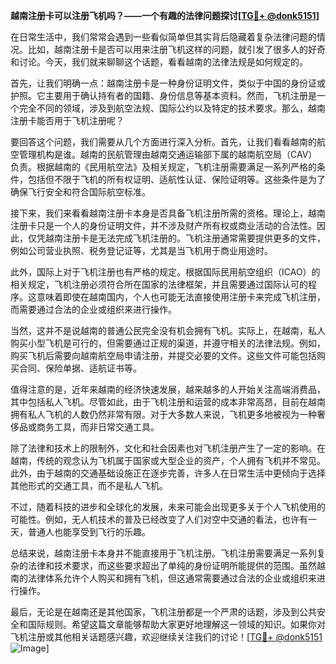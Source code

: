 **越南注册卡可以注册飞机吗？——一个有趣的法律问题探讨[[TG💪+ @donk5151](https://t.me/s/donk5151)]**

在日常生活中，我们常常会遇到一些看似简单但其实背后隐藏着复杂法律问题的情况。比如，越南注册卡是否可以用来注册飞机这样的问题，就引发了很多人的好奇和讨论。今天，我们就来聊聊这个话题，看看越南的法律法规是如何规定的。

首先，让我们明确一点：越南注册卡是一种身份证明文件，类似于中国的身份证或护照。它主要用于确认持有者的国籍、身份信息等基本资料。然而，飞机注册是一个完全不同的领域，涉及到航空法规、国际公约以及特定的技术要求。那么，越南注册卡能否用于飞机注册呢？

要回答这个问题，我们需要从几个方面进行深入分析。首先，让我们看看越南的航空管理机构是谁。越南的民航管理由越南交通运输部下属的越南航空局（CAV）负责。根据越南的《民用航空法》及相关规定，飞机注册需要满足一系列严格的条件，包括但不限于飞机的所有权证明、适航性认证、保险证明等。这些条件是为了确保飞行安全和符合国际航空标准。

接下来，我们来看看越南注册卡本身是否具备飞机注册所需的资格。理论上，越南注册卡只是一个人的身份证明文件，并不涉及财产所有权或商业活动的合法性。因此，仅凭越南注册卡是无法完成飞机注册的。飞机注册通常需要提供更多的文件，例如公司营业执照、税务登记证等，尤其是当飞机用于商业用途时。

此外，国际上对于飞机注册也有严格的规定。根据国际民用航空组织（ICAO）的相关规定，飞机注册必须符合所在国家的法律框架，并且需要通过国际认可的程序。这意味着即使在越南国内，个人也可能无法直接使用注册卡来完成飞机注册，而需要通过合法的企业或组织来进行操作。

当然，这并不是说越南的普通公民完全没有机会拥有飞机。实际上，在越南，私人购买小型飞机是可行的，但需要通过正规的渠道，并遵守相关的法律法规。例如，购买飞机后需要向越南航空局申请注册，并提交必要的文件。这些文件可能包括购买合同、保险单据、适航证书等。

值得注意的是，近年来越南的经济快速发展，越来越多的人开始关注高端消费品，其中包括私人飞机。尽管如此，由于飞机注册和运营的成本非常高昂，目前在越南拥有私人飞机的人数仍然非常有限。对于大多数人来说，飞机更多地被视为一种奢侈品或商务工具，而非日常交通工具。

除了法律和技术上的限制外，文化和社会因素也对飞机注册产生了一定的影响。在越南，传统的观念认为飞机属于国家或大型企业的资产，个人拥有飞机并不常见。此外，由于越南的交通基础设施正在逐步完善，许多人在日常生活中更倾向于选择其他形式的交通工具，而不是私人飞机。

不过，随着科技的进步和全球化的发展，未来可能会出现更多关于个人飞机使用的可能性。例如，无人机技术的普及已经改变了人们对空中交通的看法，也许有一天，普通人也能享受到飞行的乐趣。

总结来说，越南注册卡本身并不能直接用于飞机注册。飞机注册需要满足一系列复杂的法律和技术要求，而这些要求超出了单纯的身份证明所能提供的范围。虽然越南的法律体系允许个人购买和拥有飞机，但这通常需要通过合法的企业或组织来进行操作。

最后，无论是在越南还是其他国家，飞机注册都是一个严肃的话题，涉及到公共安全和国际规则。希望这篇文章能够帮助大家更好地理解这一领域的知识。如果你对飞机注册或其他相关话题感兴趣，欢迎继续关注我们的讨论！[[TG💪+ @donk5151](https://t.me/s/donk5151) ![Image](https://i.postimg.cc/rwNCRYN7/Snipaste-2025-04-30-17-27-05.png)]